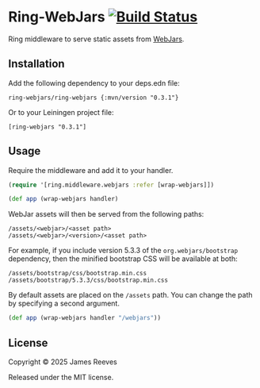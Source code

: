# Ring-WebJars [![Build Status](https://github.com/weavejester/ring-webjars/actions/workflows/test.yml/badge.svg)](https://github.com/weavejester/ring-webjars/actions/workflows/test.yml)

Ring middleware to serve static assets from [WebJars][].

[webjars]: http://www.webjars.org/

## Installation

Add the following dependency to your deps.edn file:

    ring-webjars/ring-webjars {:mvn/version "0.3.1"}

Or to your Leiningen project file:

    [ring-webjars "0.3.1"]

## Usage

Require the middleware and add it to your handler.

```clojure
(require '[ring.middleware.webjars :refer [wrap-webjars]])

(def app (wrap-webjars handler)
```

WebJar assets will then be served from the following paths:

    /assets/<webjar>/<asset path>
    /assets/<webjar>/<version>/<asset path>

For example, if you include version 5.3.3 of the `org.webjars/bootstrap`
dependency, then the minified bootstrap CSS will be available at both:

    /assets/bootstrap/css/bootstrap.min.css
    /assets/bootstrap/5.3.3/css/bootstrap.min.css

By default assets are placed on the `/assets` path. You can change
the path by specifying a second argument.

```clojure
(def app (wrap-webjars handler "/webjars"))
```

## License

Copyright © 2025 James Reeves

Released under the MIT license.
